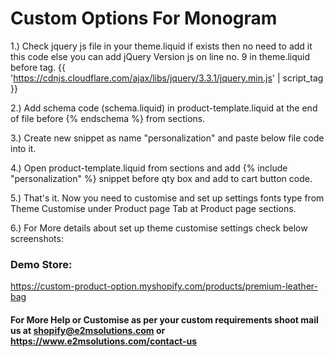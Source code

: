 # Custom Options For Monogram

1.) Check jquery js file in your theme.liquid if exists then no need to add it this code else you can add jQuery Version js on line no. 9 in theme.liquid before </head> tag.
{{ 'https://cdnjs.cloudflare.com/ajax/libs/jquery/3.3.1/jquery.min.js' | script_tag }}

2.) Add schema code (schema.liquid) in product-template.liquid at the end of file before {% endschema %} from sections.
	
3.) Create new snippet as name "personalization" and paste below file code into it.  

4.) Open product-template.liquid from sections and add {% include "personalization" %} snippet before qty box and add to cart button code.

5.) That's it. Now you need to customise and set up settings fonts type from Theme Customise under Product page Tab at Product page sections.

6.) For More details about set up theme customise settings check below screenshots: 


### Demo Store:
https://custom-product-option.myshopify.com/products/premium-leather-bag


#### For More Help or Customise as per your custom requirements shoot mail us at shopify@e2msolutions.com or https://www.e2msolutions.com/contact-us

